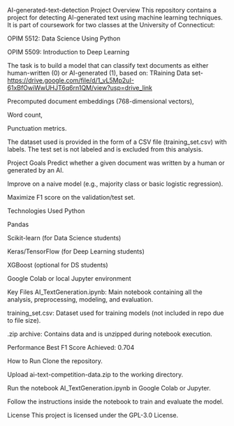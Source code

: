 AI-generated-text-detection
Project Overview
This repository contains a project for detecting AI-generated text using machine learning techniques. It is part of coursework for two classes at the University of Connecticut:

OPIM 5512: Data Science Using Python

OPIM 5509: Introduction to Deep Learning

The task is to build a model that can classify text documents as either human-written (0) or AI-generated (1), based on:
TRaining Data set-  https://drive.google.com/file/d/1_vL5Mp2uI-61xBfOwiWwUHJT6q6rn1QM/view?usp=drive_link  

Precomputed document embeddings (768-dimensional vectors),

Word count,

Punctuation metrics.

The dataset used is provided in the form of a CSV file (training_set.csv) with labels. The test set is not labeled and is excluded from this analysis.

Project Goals
Predict whether a given document was written by a human or generated by an AI.

Improve on a naive model (e.g., majority class or basic logistic regression).

Maximize F1 score on the validation/test set.

Technologies Used
Python

Pandas

Scikit-learn (for Data Science students)

Keras/TensorFlow (for Deep Learning students)

XGBoost (optional for DS students)

Google Colab or local Jupyter environment

Key Files
AI_TextGeneration.ipynb: Main notebook containing all the analysis, preprocessing, modeling, and evaluation.

training_set.csv: Dataset used for training models (not included in repo due to file size).

.zip archive: Contains data and is unzipped during notebook execution.

Performance
Best F1 Score Achieved: 0.704

How to Run
Clone the repository.

Upload ai-text-competition-data.zip to the working directory.

Run the notebook AI_TextGeneration.ipynb in Google Colab or Jupyter.

Follow the instructions inside the notebook to train and evaluate the model.

License
This project is licensed under the GPL-3.0 License.

